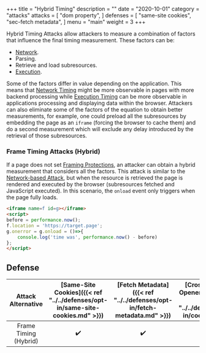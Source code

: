 +++
title = "Hybrid Timing"
description = ""
date = "2020-10-01"
category = "attacks"
attacks = [
    "dom property",
]
defenses = [
    "same-site cookies",
    "sec-fetch metadata",
]
menu = "main"
weight = 3
+++

Hybrid Timing Attacks allow attackers to measure a combination of factors that influence the final timing measurement. These factors can be:

- [Network](https://TODO).
- Parsing.
- Retrieve and load subresources.
- [Execution](https://TODO).

Some of the factors differ in value depending on the application. This means that [Network Timing](https://TODO) might be more observable in pages with more backend processing while [Execution Timing](https://TODO) can be more observable in applications processing and displaying data within the browser. Attackers can also eliminate some of the factors of the equation to obtain better measurements, for example, one could preload all the subresources by embedding the page as an `iframe` (forcing the browser to cache them) and do a second measurement which will exclude any delay introduced by the retrieval of those subresources.

###  Frame Timing Attacks (Hybrid)

If a page does not set [Framing Protections](https://TODO), an attacker can obtain a hybrid measurement that considers all the factors. This attack is similar to the [Network-based Attack](https://TODO-frame-timing-attacks-network), but when the resource is retrieved the page is rendered and executed by the browser (subresources fetched and JavaScript executed). In this scenario, the `onload` event only triggers when the page fully loads.

```html
<iframe name=f id=g></iframe>
<script>
before = performance.now();
f.location = 'https://target.page';
g.onerror = g.onload = ()=>{
    console.log('time was', performance.now() - before)
};
</script>
```

## Defense

| Attack Alternative  | [Same-Site Cookies]({{< ref "../../defenses/opt-in/same-site-cookies.md" >}})  | [Fetch Metadata]({{< ref "../../defenses/opt-in/fetch-metadata.md" >}})  | [Cross-Origin-Opener-Policy]({{< ref "../../defenses/opt-in/coop.md" >}})  |  [Framing Protections]({{< ref "../../defenses/opt-in/xfo.md" >}}) |
|:----------------------:|:------------------:|:---------------:|:-----:|:--------------------:|
| Frame Timing (Hybrid)  |         ✔️       |      ✔️       |  ❌   |          ✔️          |
